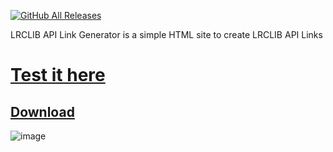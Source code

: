 [![GitHub All Releases](https://img.shields.io/github/downloads/Marcerf/lrclib-api-link-generator/total?style=for-the-badge)](https://github.com/Marcerf/lrclib-api-link-generator/releases)

LRCLIB API Link Generator is a simple HTML site to create LRCLIB API Links

# [Test it here](https://marcerf.github.io/lrclib-api-link-generator/LRCLIB%20API%20URL%20Generator.html)
## [Download](https://github.com/Marcerf/lrclib-api-link-generator/releases/)

![image](https://i.ibb.co/PGX3FQx7/grafik.png)
